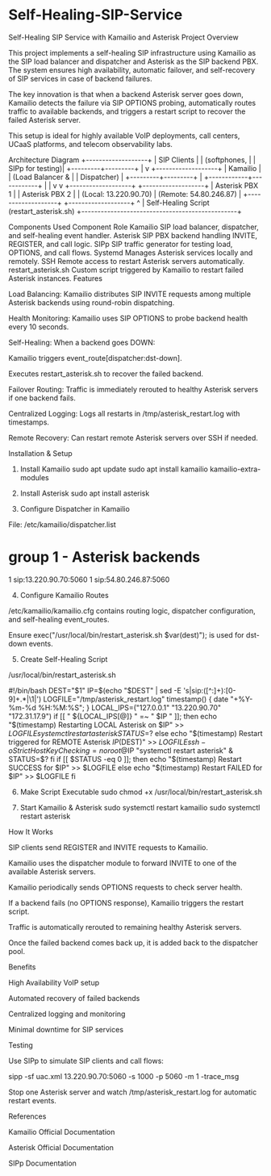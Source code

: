 # Self-Healing-SIP-Service

Self-Healing SIP Service with Kamailio and Asterisk
Project Overview

This project implements a self-healing SIP infrastructure using Kamailio as the SIP load balancer and dispatcher and Asterisk as the SIP backend PBX. The system ensures high availability, automatic failover, and self-recovery of SIP services in case of backend failures.

The key innovation is that when a backend Asterisk server goes down, Kamailio detects the failure via SIP OPTIONS probing, automatically routes traffic to available backends, and triggers a restart script to recover the failed Asterisk server.

This setup is ideal for highly available VoIP deployments, call centers, UCaaS platforms, and telecom observability labs.

Architecture Diagram
               +-------------------+
               |    SIP Clients    |
               |  (softphones,     |
               |   SIPp for testing)|
               +---------+---------+
                         |
                         v
               +-------------------+
               |      Kamailio     |
               |  (Load Balancer & |
               |   Dispatcher)     |
               +---------+---------+
                         |
            +------------+------------+
            |                         |
            v                         v
  +-------------------+       +-------------------+
  |   Asterisk PBX 1  |       |   Asterisk PBX 2  |
  | (Local: 13.220.90.70)     | (Remote: 54.80.246.87) |
  +-------------------+       +-------------------+
            ^
            | Self-Healing Script (restart_asterisk.sh)
            +------------------------------------------------+

Components Used
Component	Role
Kamailio	SIP load balancer, dispatcher, and self-healing event handler.
Asterisk	SIP PBX backend handling INVITE, REGISTER, and call logic.
SIPp	SIP traffic generator for testing load, OPTIONS, and call flows.
Systemd	Manages Asterisk services locally and remotely.
SSH	Remote access to restart Asterisk servers automatically.
restart_asterisk.sh	Custom script triggered by Kamailio to restart failed Asterisk instances.
Features

Load Balancing: Kamailio distributes SIP INVITE requests among multiple Asterisk backends using round-robin dispatching.

Health Monitoring: Kamailio uses SIP OPTIONS to probe backend health every 10 seconds.

Self-Healing: When a backend goes DOWN:

Kamailio triggers event_route[dispatcher:dst-down].

Executes restart_asterisk.sh to recover the failed backend.

Failover Routing: Traffic is immediately rerouted to healthy Asterisk servers if one backend fails.

Centralized Logging: Logs all restarts in /tmp/asterisk_restart.log with timestamps.

Remote Recovery: Can restart remote Asterisk servers over SSH if needed.

Installation & Setup
1. Install Kamailio
sudo apt update
sudo apt install kamailio kamailio-extra-modules

2. Install Asterisk
sudo apt install asterisk

3. Configure Dispatcher in Kamailio

File: /etc/kamailio/dispatcher.list

# group 1 - Asterisk backends
1 sip:13.220.90.70:5060
1 sip:54.80.246.87:5060

4. Configure Kamailio Routes

/etc/kamailio/kamailio.cfg contains routing logic, dispatcher configuration, and self-healing event_routes.

Ensure exec("/usr/local/bin/restart_asterisk.sh $var(dest)"); is used for dst-down events.

5. Create Self-Healing Script

/usr/local/bin/restart_asterisk.sh

#!/bin/bash
DEST="$1"
IP=$(echo "$DEST" | sed -E 's|sip:([^:]+):[0-9]+.*|\1|')
LOGFILE="/tmp/asterisk_restart.log"
timestamp() { date "+%Y-%m-%d %H:%M:%S"; }
LOCAL_IPS=("127.0.0.1" "13.220.90.70" "172.31.17.9")
if [[ " ${LOCAL_IPS[@]} " =~ " $IP " ]]; then
    echo "$(timestamp) Restarting LOCAL Asterisk on $IP" >> $LOGFILE
    systemctl restart asterisk
    STATUS=$?
else
    echo "$(timestamp) Restart triggered for REMOTE Asterisk $IP ($DEST)" >> $LOGFILE
    ssh -o StrictHostKeyChecking=no root@$IP "systemctl restart asterisk" &
    STATUS=$?
fi
if [[ $STATUS -eq 0 ]]; then
    echo "$(timestamp) Restart SUCCESS for $IP" >> $LOGFILE
else
    echo "$(timestamp) Restart FAILED for $IP" >> $LOGFILE
fi

6. Make Script Executable
sudo chmod +x /usr/local/bin/restart_asterisk.sh

7. Start Kamailio & Asterisk
sudo systemctl restart kamailio
sudo systemctl restart asterisk

How It Works

SIP clients send REGISTER and INVITE requests to Kamailio.

Kamailio uses the dispatcher module to forward INVITE to one of the available Asterisk servers.

Kamailio periodically sends OPTIONS requests to check server health.

If a backend fails (no OPTIONS response), Kamailio triggers the restart script.

Traffic is automatically rerouted to remaining healthy Asterisk servers.

Once the failed backend comes back up, it is added back to the dispatcher pool.

Benefits

High Availability VoIP setup

Automated recovery of failed backends

Centralized logging and monitoring

Minimal downtime for SIP services

Testing

Use SIPp to simulate SIP clients and call flows:

sipp -sf uac.xml 13.220.90.70:5060 -s 1000 -p 5060 -m 1 -trace_msg


Stop one Asterisk server and watch /tmp/asterisk_restart.log for automatic restart events.

References

Kamailio Official Documentation

Asterisk Official Documentation

SIPp Documentation
